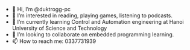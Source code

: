 - 👋 Hi, I’m @duktrogg-pc
- 👀 I’m interested in reading, playing games, listening to podcasts.
- 🌱 I’m currently learning Control and Automation engineering at Hanoi University of Science and Technology
- 💞️ I’m looking to collaborate on embedded programming learning. 
- 📫 How to reach me: 0337731939

<!---
duktrogg-pc/duktrogg-pc is a ✨ special ✨ repository because its `README.md` (this file) appears on your GitHub profile.
You can click the Preview link to take a look at your changes.
--->
